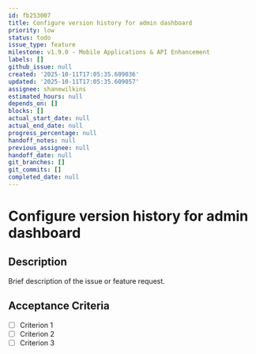 ```yaml
---
id: fb253007
title: Configure version history for admin dashboard
priority: low
status: todo
issue_type: feature
milestone: v1.9.0 - Mobile Applications & API Enhancement
labels: []
github_issue: null
created: '2025-10-11T17:05:35.609036'
updated: '2025-10-11T17:05:35.609057'
assignee: shanewilkins
estimated_hours: null
depends_on: []
blocks: []
actual_start_date: null
actual_end_date: null
progress_percentage: null
handoff_notes: null
previous_assignee: null
handoff_date: null
git_branches: []
git_commits: []
completed_date: null
---
```


# Configure version history for admin dashboard

## Description

Brief description of the issue or feature request.

## Acceptance Criteria

- [ ] Criterion 1
- [ ] Criterion 2
- [ ] Criterion 3